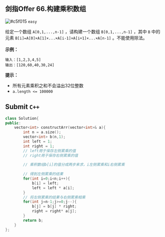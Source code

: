 ## 剑指Offer 66.构建乘积数组

![#c5f015](https://placehold.it/15/c5f015/000000?text=+) `easy`

给定一个数组 `A[0,1,...,n-1]` ，请构建一个数组 `B[0,1,...,n-1]` ，其中 `B` 中的元素 `B[i]=A[0]×A[1]×...×A[i-1]×A[i+1]×...×A[n-1]` 。不能使用除法。<br><br>
**示例：**<br>
```
输入：[1,2,3,4,5]
输出：[120,60,40,30,24]
```
**提示：**<br>
* 所有元素乘积之和不会溢出32位整数
* `a.length <= 100000`

## Submit `C++`
```cpp
class Solution{
public:
    vector<int> constructArr(vector<int>& a){
        int n = a.size();
        vector<int> b(n,1);
        int left = 1;
        int right = 1;
        // left用于保存左侧累乘的值
        // right用于保存右侧累乘的值
        
        // 乘积数组b[i]的值分成两步来求，i左侧累乘和i右侧累乘
        
        // 得到左侧累乘的结果
        for(int i=0;i<n;i++){
            b[i] = left;
            left = left * a[i];
        }
        // 将左侧累乘的结果与右侧累乘相乘
        for(int j=n-1;j>=0;j--){
            b[j] = b[j] * right;
            right = right* a[j];
        }
        return b;
    }
};
```

